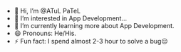 - 👋 Hi, I’m @ATuL PaTeL
- 👀 I’m interested in App Development...
- 🌱 I’m currently learning more about App Development.
- 😄 Pronouns: He/His.
- ⚡ Fun fact: I spend almost 2-3 hour to solve a bug😑

<!---
ATuL PaTeL is a ✨ special ✨ repository because its `README.md` (this file) appears on your GitHub profile.
You can click the Preview link to take a look at your changes.
--->

